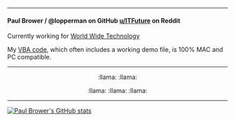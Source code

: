 
---

####  Paul Brower / @lopperman on GitHub [u/ITFuture](https://www.reddit.com/user/ITFuture/submitted/) on Reddit
 
Currently working for [World Wide Technology](https://www.wwt.com/)

My [VBA code](https://github.com/lopperman/just-VBA/wiki), which often includes a working demo file, is 100% MAC and PC compatible.

---
<p align="center">
 :llama: :llama:
</p>
<p align="center">
 :llama: :llama: :llama:
</p>

---

[![Paul Brower's GitHub stats](https://github-readme-stats.vercel.app/api?username=lopperman&hide_rank=true&theme=bear)](https://github.com/anuraghazra/github-readme-stats)

<!---

lopperman/lopperman is a ✨ special ✨ repository because its `README.md` (this file) appears on your GitHub profile.
You can click the Preview link to take a look at your changes.

--->
